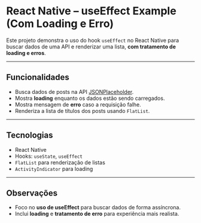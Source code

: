 # React Native – useEffect Example (Com Loading e Erro)

Este projeto demonstra o uso do hook `useEffect` no React Native para buscar dados de uma API e renderizar uma lista, **com tratamento de loading e erros**.

---

## Funcionalidades

- Busca dados de posts na API [JSONPlaceholder](https://jsonplaceholder.typicode.com/posts).  
- Mostra **loading** enquanto os dados estão sendo carregados.  
- Mostra mensagem de **erro** caso a requisição falhe.  
- Renderiza a lista de títulos dos posts usando `FlatList`.

---

## Tecnologias

- React Native  
- Hooks: `useState`, `useEffect`  
- `FlatList` para renderização de listas  
- `ActivityIndicator` para loading  

---

## Observações

- Foco no **uso de useEffect** para buscar dados de forma assíncrona.  
- Inclui **loading** e **tratamento de erro** para experiência mais realista.

